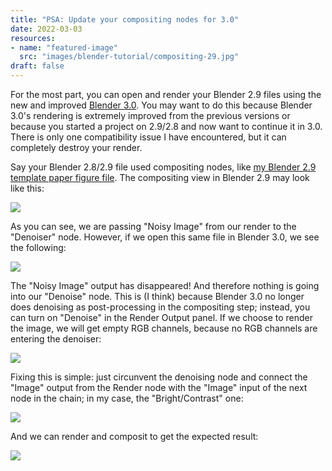 ```yaml
---
title: "PSA: Update your compositing nodes for 3.0"
date: 2022-03-03
resources:
- name: "featured-image"
  src: "images/blender-tutorial/compositing-29.jpg"
draft: false
---
```


For the most part, you can open and render your Blender 2.9 files using the new
and improved [Blender 3.0](https://www.blender.org/download/). You may want to
do this because Blender 3.0's rendering is extremely improved from the previous
versions or because you started a project on 2.9/2.8 and now want to continue it
in 3.0. There is only one compatibility issue I have encountered, but it can
completely destroy your render.

Say your Blender 2.8/2.9 file used compositing nodes, like [my Blender 2.9
template paper figure file](images/blender-tutorial/template-old.blend). The
compositing view in Blender 2.9 may look like this:

![](images/blender-tutorial/compositing-29.jpg)

As you can see, we are passing "Noisy Image" from our render to the "Denoiser"
node. However, if we open this same file in Blender 3.0, we see the following:

![](images/blender-tutorial/compositing-30-bad.jpg)

The "Noisy Image" output has disappeared! And therefore nothing is going into
our "Denoise" node. This is (I think) because Blender 3.0 no longer does
denoising as post-processing in the compositing step; instead, you can turn on
"Denoise" in the Render Output panel. If we choose to render the image, we will
get empty RGB channels, because no RGB channels are entering the denoiser:

![](images/blender-tutorial/compositing-bad-render.png)

Fixing this is simple: just circunvent the denoising node and connect the
"Image" output from the Render node with the "Image" input of the next node in
the chain; in my case, the "Bright/Contrast" one:

![](images/blender-tutorial/compositing-30-good.jpg)

And we can render and composit to get the expected result:

![](images/blender-tutorial/compositing-good-render.png)